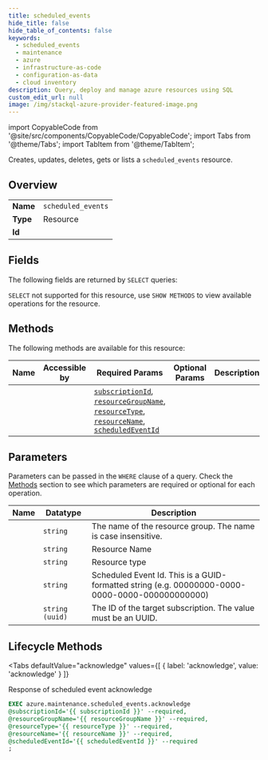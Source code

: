 ```yaml
--- 
title: scheduled_events
hide_title: false
hide_table_of_contents: false
keywords:
  - scheduled_events
  - maintenance
  - azure
  - infrastructure-as-code
  - configuration-as-data
  - cloud inventory
description: Query, deploy and manage azure resources using SQL
custom_edit_url: null
image: /img/stackql-azure-provider-featured-image.png
---
```


import CopyableCode from '@site/src/components/CopyableCode/CopyableCode';
import Tabs from '@theme/Tabs';
import TabItem from '@theme/TabItem';

Creates, updates, deletes, gets or lists a <code>scheduled_events</code> resource.

## Overview
<table><tbody>
<tr><td><b>Name</b></td><td><code>scheduled_events</code></td></tr>
<tr><td><b>Type</b></td><td>Resource</td></tr>
<tr><td><b>Id</b></td><td><CopyableCode code="azure.maintenance.scheduled_events" /></td></tr>
</tbody></table>

## Fields

The following fields are returned by `SELECT` queries:

`SELECT` not supported for this resource, use `SHOW METHODS` to view available operations for the resource.


## Methods

The following methods are available for this resource:

<table>
<thead>
    <tr>
    <th>Name</th>
    <th>Accessible by</th>
    <th>Required Params</th>
    <th>Optional Params</th>
    <th>Description</th>
    </tr>
</thead>
<tbody>
<tr>
    <td><a href="#acknowledge"><CopyableCode code="acknowledge" /></a></td>
    <td><CopyableCode code="exec" /></td>
    <td><a href="#parameter-subscriptionId"><code>subscriptionId</code></a>, <a href="#parameter-resourceGroupName"><code>resourceGroupName</code></a>, <a href="#parameter-resourceType"><code>resourceType</code></a>, <a href="#parameter-resourceName"><code>resourceName</code></a>, <a href="#parameter-scheduledEventId"><code>scheduledEventId</code></a></td>
    <td></td>
    <td></td>
</tr>
</tbody>
</table>

## Parameters

Parameters can be passed in the `WHERE` clause of a query. Check the [Methods](#methods) section to see which parameters are required or optional for each operation.

<table>
<thead>
    <tr>
    <th>Name</th>
    <th>Datatype</th>
    <th>Description</th>
    </tr>
</thead>
<tbody>
<tr id="parameter-resourceGroupName">
    <td><CopyableCode code="resourceGroupName" /></td>
    <td><code>string</code></td>
    <td>The name of the resource group. The name is case insensitive.</td>
</tr>
<tr id="parameter-resourceName">
    <td><CopyableCode code="resourceName" /></td>
    <td><code>string</code></td>
    <td>Resource Name</td>
</tr>
<tr id="parameter-resourceType">
    <td><CopyableCode code="resourceType" /></td>
    <td><code>string</code></td>
    <td>Resource type</td>
</tr>
<tr id="parameter-scheduledEventId">
    <td><CopyableCode code="scheduledEventId" /></td>
    <td><code>string</code></td>
    <td>Scheduled Event Id. This is a GUID-formatted string (e.g. 00000000-0000-0000-0000-000000000000)</td>
</tr>
<tr id="parameter-subscriptionId">
    <td><CopyableCode code="subscriptionId" /></td>
    <td><code>string (uuid)</code></td>
    <td>The ID of the target subscription. The value must be an UUID.</td>
</tr>
</tbody>
</table>

## Lifecycle Methods

<Tabs
    defaultValue="acknowledge"
    values={[
        { label: 'acknowledge', value: 'acknowledge' }
    ]}
>
<TabItem value="acknowledge">

Response of scheduled event acknowledge

```sql
EXEC azure.maintenance.scheduled_events.acknowledge 
@subscriptionId='{{ subscriptionId }}' --required, 
@resourceGroupName='{{ resourceGroupName }}' --required, 
@resourceType='{{ resourceType }}' --required, 
@resourceName='{{ resourceName }}' --required, 
@scheduledEventId='{{ scheduledEventId }}' --required
;
```
</TabItem>
</Tabs>

